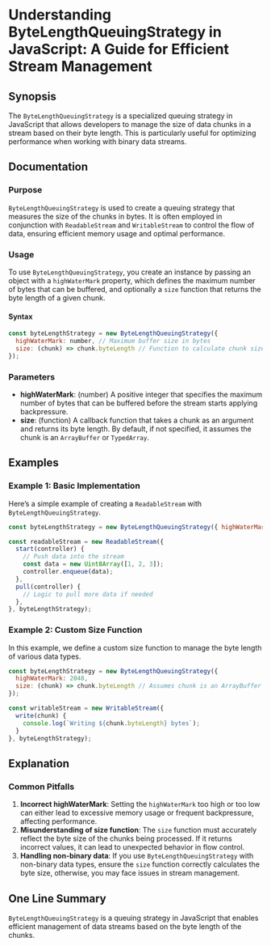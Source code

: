 <!--
Meta Description: # Understanding ByteLengthQueuingStrategy in JavaScript: A Guide for Efficient Stream Management ## Synopsis The `ByteLengthQueuingStrategy` is a spec...
Meta Keywords: size, data, chunk, bytelengthqueuingstrategy, function
-->

# Understanding ByteLengthQueuingStrategy in JavaScript: A Guide for Efficient Stream Management

## Synopsis
The `ByteLengthQueuingStrategy` is a specialized queuing strategy in JavaScript that allows developers to manage the size of data chunks in a stream based on their byte length. This is particularly useful for optimizing performance when working with binary data streams.

## Documentation
### Purpose
`ByteLengthQueuingStrategy` is used to create a queuing strategy that measures the size of the chunks in bytes. It is often employed in conjunction with `ReadableStream` and `WritableStream` to control the flow of data, ensuring efficient memory usage and optimal performance.

### Usage
To use `ByteLengthQueuingStrategy`, you create an instance by passing an object with a `highWaterMark` property, which defines the maximum number of bytes that can be buffered, and optionally a `size` function that returns the byte length of a given chunk.

#### Syntax
```javascript
const byteLengthStrategy = new ByteLengthQueuingStrategy({
  highWaterMark: number, // Maximum buffer size in bytes
  size: (chunk) => chunk.byteLength // Function to calculate chunk size
});
```

### Parameters
- **highWaterMark**: (number) A positive integer that specifies the maximum number of bytes that can be buffered before the stream starts applying backpressure.
- **size**: (function) A callback function that takes a chunk as an argument and returns its byte length. By default, if not specified, it assumes the chunk is an `ArrayBuffer` or `TypedArray`.

## Examples
### Example 1: Basic Implementation
Here’s a simple example of creating a `ReadableStream` with `ByteLengthQueuingStrategy`.

```javascript
const byteLengthStrategy = new ByteLengthQueuingStrategy({ highWaterMark: 1024 });

const readableStream = new ReadableStream({
  start(controller) {
    // Push data into the stream
    const data = new Uint8Array([1, 2, 3]);
    controller.enqueue(data);
  },
  pull(controller) {
    // Logic to pull more data if needed
  },
}, byteLengthStrategy);
```

### Example 2: Custom Size Function
In this example, we define a custom size function to manage the byte length of various data types.

```javascript
const byteLengthStrategy = new ByteLengthQueuingStrategy({
  highWaterMark: 2048,
  size: (chunk) => chunk.byteLength // Assumes chunk is an ArrayBuffer
});

const writableStream = new WritableStream({
  write(chunk) {
    console.log(`Writing ${chunk.byteLength} bytes`);
  }
}, byteLengthStrategy);
```

## Explanation
### Common Pitfalls
1. **Incorrect highWaterMark**: Setting the `highWaterMark` too high or too low can either lead to excessive memory usage or frequent backpressure, affecting performance.
2. **Misunderstanding of size function**: The `size` function must accurately reflect the byte size of the chunks being processed. If it returns incorrect values, it can lead to unexpected behavior in flow control.
3. **Handling non-binary data**: If you use `ByteLengthQueuingStrategy` with non-binary data types, ensure the `size` function correctly calculates the byte size, otherwise, you may face issues in stream management.

## One Line Summary
`ByteLengthQueuingStrategy` is a queuing strategy in JavaScript that enables efficient management of data streams based on the byte length of the chunks.